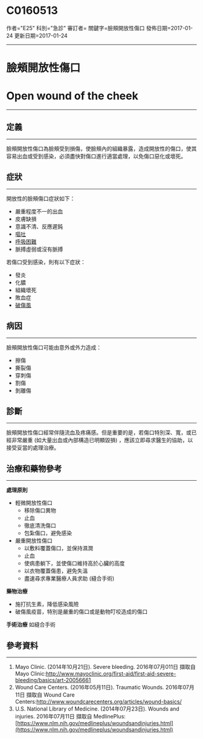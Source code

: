 # C0160513
作者="E25"
科別="急診"
審訂者=
關鍵字=臉頰開放性傷口
發佈日期=2017-01-24
更新日期=2017-01-24

----------
# 臉頰開放性傷口
# Open wound of the cheek
----------
## 定義
----------

臉頰開放性傷口為臉頰受到損傷，使臉頰內的組織暴露，造成開放性的傷口，使其容易出血或受到感染，必須盡快對傷口進行適當處理，以免傷口惡化或壞死。

## 症狀
----------

開放性的臉頰傷口症狀如下：

- 嚴重程度不一的出血
- 皮膚缺損
- 意識不清、反應遲鈍
- [嘔吐](C0042963)
- [呼吸困難](C0013404)
- 脈搏虛弱或沒有脈搏

若傷口受到感染，則有以下症狀：

- 發炎
- 化膿
- 組織壞死
- 敗血症
- [破傷風](C0039614)
## 病因
----------

臉頰開放性傷口可能由意外或外力造成：

- 擦傷
- 撕裂傷
- 穿刺傷
- 割傷
- 剝離傷
## 診斷
----------

臉頰開放性傷口經常伴隨流血及疼痛感。但是重要的是，若傷口特別深、寬，或已經非常嚴重 (如大量出血或內部構造已明顯毀損) ，應該立即尋求醫生的協助，以接受妥當的處理治療。 

## 治療和藥物參考
----------

**處理原則**

- 輕微開放性傷口
  - 移除傷口異物
  - 止血
  - 徹底清洗傷口
  - 包紮傷口，避免感染
- 嚴重開放性傷口
  - 以敷料覆蓋傷口，並保持濕潤
  - 止血
  - 使病患躺下，並使傷口維持高於心臟的高度
  - 以衣物覆蓋傷患，避免失溫
  - 盡速尋求專業醫療人員求助 (縫合手術)

**藥物治療**

- 施打抗生素，降低感染風險
- 破傷風疫苗，特別是嚴重的傷口或是動物叮咬造成的傷口

**手術治療**
如縫合手術

## 參考資料
----------
1. Mayo Clinic. (2014年10月21日). Severe bleeding. 2016年07月011日 擷取自 Mayo Clinic:http://www.mayoclinic.org/first-aid/first-aid-severe-bleeding/basics/art-20056661
2. Wound Care Centers. (2016年05月11日). Traumatic Wounds. 2016年07月11日 擷取自 Wound Care Centers:http://www.woundcarecenters.org/articles/wound-basics/
3. U.S. National Library of Medicine. (2014年07月23日). Wounds and injuries. 2016年07月11日 擷取自 MedlinePlus:[https://www.nlm.nih.gov/medlineplus/woundsandinjuries.html](https://www.nlm.nih.gov/medlineplus/woundsandinjuries.html)
## 

